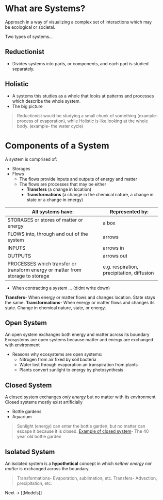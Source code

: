 # What are Systems?
Approach in a way of visualizing a complex set of interactions which may be ecological or societal.

Two types of systems...
## Reductionist
- Divides systems into parts, or components, and each part is studied separately.
## Holistic 
- A systems this studies as a whole that looks at patterns and processes which describe the whole system.
- The big picture

> Reductionist would be studying a small chunk of something (example- process of evaporation), while Holistic is like looking at the whole body. (example- the water cycle)

# Components of a System
A system is comprised of:
- Storages
- Flows
	- The flows provide inputs and outputs of energy and matter
	- The flows are processes that may be either
		- **Transfers** (a change in location)
		- **Transformations** (a change in the chemical nature, a change in state or a change in energy)

| All systems have:                                                              | Represented by:                            |
| ------------------------------------------------------------------------------ | ------------------------------------------ |
| STORAGES or stores of matter or energy                                         | a box                                      |
| FLOWS into, through and out of the system                                      | arrows                                     |
| INPUTS                                                                         | arrows in                                  |
| OUTPUTS                                                                        | arrows out                                 |
| PROCESSES which transfer or transform energy or matter from storage to storage | e.g. respiration, precipitation, diffusion |


- When contracting a system ... (didnt write down)

**Transfers**- When energy or matter flows and changes location. State stays the same.
**Transformations**- When energy or matter flows and changes its state. Change in chemical nature, state, or energy.

## Open System
An open system exchanges both energy and matter across its boundary
Ecosystems are open systems because matter and energy are exchanged with environment
- Reasons why ecosystems are open systems:
	- Nitrogen from air fixed by soil bacteria
	- Water lost through evaporation an transpiration from plants
	- Plants convert sunlight to energy by photosynthesis
## Closed System
A closed system exchanges *only energy* but no matter with its environment
Closed systems mostly exist artificially
- Bottle gardens
- Aquarium
> Sunlight (energy) can enter the bottle garden, but no matter can escape it because it is closed.
> [Example of closed system](https://www.dailymail.co.uk/sciencetech/article-2267504/The-sealed-bottle-garden-thriving-40-years-fresh-air-water.html)- The 40 year old bottle garden
## Isolated System
An isolated system is a **hypothetical** concept in which *neither energy nor matter* is exchanged across the boundary.

> Transformations- Evaporation, sublimation, etc.
> Transfers- Advection, precipitation, etc.

Next -> [[Models]]